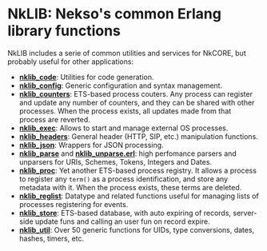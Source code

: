 # NkLIB: Nekso's common Erlang library functions

NkLIB includes a serie of common utilities and services for NkCORE, but probably useful for other applications:

* [**nklib_code**](src/nklib_code.erl): Utilities for code generation.
* [**nklib_config**](src/nklib_config.erl): Generic configuration and syntax management.
* [**nklib_counters**](src/nklib_counters.erl): ETS-based process couters. Any process can register and update any number of counters, and they can be shared with other processes. When the process exists, all updates made from that process are reverted.
* [**nklib_exec**](src/nklib_exec.erl): Allows to start and manage external OS processes.
* [**nklib_headers**](src/nklib_headers.erl): General header (HTTP, SIP, etc.) manipulation functions.
* [**nklib_json**](src/nklib_json.erl): Wrappers for JSON processing.
* [**nklib_parse**](src/nklib_parse.erl) and [**nklib_unparse.erl**](src/nklib_unparse.erl): high perfomance parsers and unparsers for URIs, Schemes, Tokens, Integers and Dates.
* [**nklib_proc**](src/nklib_proc.erl): Yet another ETS-based process registry. It allows a process to register any `term()` as a process identification, and store any metadata with it. When the process exists, these terms are deleted. 
* [**nklib_reglist**](src/nklib_reglist.erl): Datatype and related functions useful for managing lists of processes registering for events.
* [**nklib_store**](src/nklib_store.erl): ETS-based database, with auto expiring of records, server-side update funs and calling an user fun on record expire.
* [**nklib_util**](src/nklib_util.erl): Over 50 generic functions for UIDs, type conversions, dates, hashes, timers, etc.
